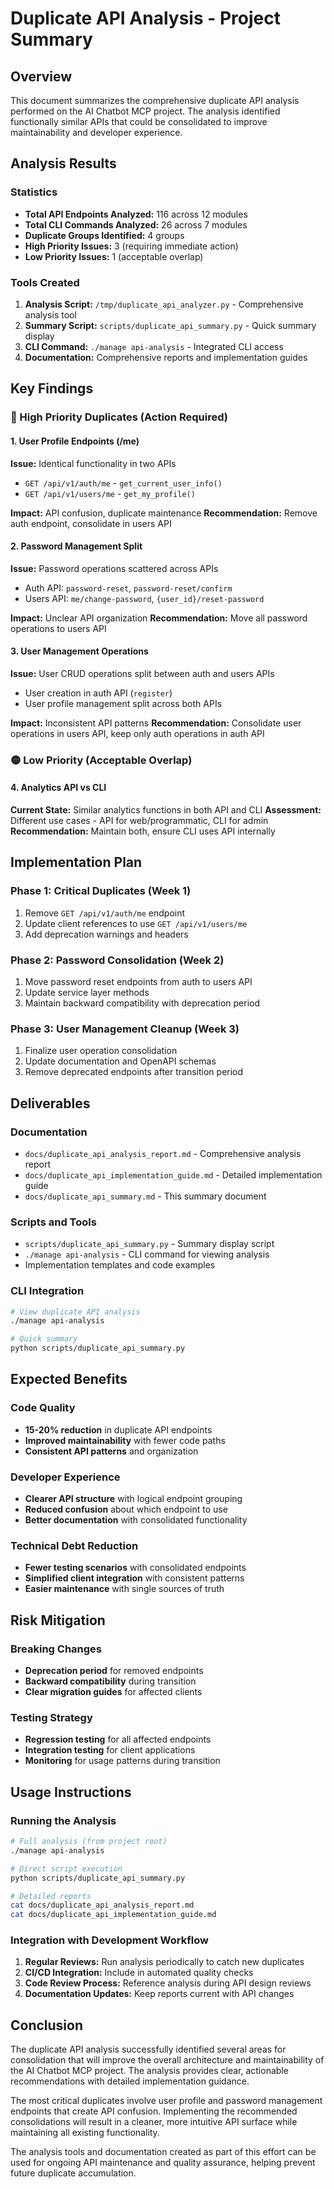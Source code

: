 # Duplicate API Analysis - Project Summary

## Overview

This document summarizes the comprehensive duplicate API analysis performed on the AI Chatbot MCP project. The analysis identified functionally similar APIs that could be consolidated to improve maintainability and developer experience.

## Analysis Results

### Statistics
- **Total API Endpoints Analyzed:** 116 across 12 modules
- **Total CLI Commands Analyzed:** 26 across 7 modules
- **Duplicate Groups Identified:** 4 groups
- **High Priority Issues:** 3 (requiring immediate action)
- **Low Priority Issues:** 1 (acceptable overlap)

### Tools Created
1. **Analysis Script:** `/tmp/duplicate_api_analyzer.py` - Comprehensive analysis tool
2. **Summary Script:** `scripts/duplicate_api_summary.py` - Quick summary display
3. **CLI Command:** `./manage api-analysis` - Integrated CLI access
4. **Documentation:** Comprehensive reports and implementation guides

## Key Findings

### 🔴 High Priority Duplicates (Action Required)

#### 1. User Profile Endpoints (/me)
**Issue:** Identical functionality in two APIs
- `GET /api/v1/auth/me` - `get_current_user_info()`
- `GET /api/v1/users/me` - `get_my_profile()`

**Impact:** API confusion, duplicate maintenance
**Recommendation:** Remove auth endpoint, consolidate in users API

#### 2. Password Management Split
**Issue:** Password operations scattered across APIs
- Auth API: `password-reset`, `password-reset/confirm` 
- Users API: `me/change-password`, `{user_id}/reset-password`

**Impact:** Unclear API organization
**Recommendation:** Move all password operations to users API

#### 3. User Management Operations  
**Issue:** User CRUD operations split between auth and users APIs
- User creation in auth API (`register`)
- User profile management split across both APIs

**Impact:** Inconsistent API patterns
**Recommendation:** Consolidate user operations in users API, keep only auth operations in auth API

### 🟡 Low Priority (Acceptable Overlap)

#### 4. Analytics API vs CLI
**Current State:** Similar analytics functions in both API and CLI
**Assessment:** Different use cases - API for web/programmatic, CLI for admin
**Recommendation:** Maintain both, ensure CLI uses API internally

## Implementation Plan

### Phase 1: Critical Duplicates (Week 1)
1. Remove `GET /api/v1/auth/me` endpoint
2. Update client references to use `GET /api/v1/users/me`
3. Add deprecation warnings and headers

### Phase 2: Password Consolidation (Week 2)
1. Move password reset endpoints from auth to users API
2. Update service layer methods
3. Maintain backward compatibility with deprecation period

### Phase 3: User Management Cleanup (Week 3)
1. Finalize user operation consolidation
2. Update documentation and OpenAPI schemas
3. Remove deprecated endpoints after transition period

## Deliverables

### Documentation
- `docs/duplicate_api_analysis_report.md` - Comprehensive analysis report
- `docs/duplicate_api_implementation_guide.md` - Detailed implementation guide
- `docs/duplicate_api_summary.md` - This summary document

### Scripts and Tools
- `scripts/duplicate_api_summary.py` - Summary display script
- `./manage api-analysis` - CLI command for viewing analysis
- Implementation templates and code examples

### CLI Integration
```bash
# View duplicate API analysis
./manage api-analysis

# Quick summary  
python scripts/duplicate_api_summary.py
```

## Expected Benefits

### Code Quality
- **15-20% reduction** in duplicate API endpoints
- **Improved maintainability** with fewer code paths
- **Consistent API patterns** and organization

### Developer Experience  
- **Clearer API structure** with logical endpoint grouping
- **Reduced confusion** about which endpoint to use
- **Better documentation** with consolidated functionality

### Technical Debt Reduction
- **Fewer testing scenarios** with consolidated endpoints
- **Simplified client integration** with consistent patterns
- **Easier maintenance** with single sources of truth

## Risk Mitigation

### Breaking Changes
- **Deprecation period** for removed endpoints
- **Backward compatibility** during transition
- **Clear migration guides** for affected clients

### Testing Strategy
- **Regression testing** for all affected endpoints
- **Integration testing** for client applications
- **Monitoring** for usage patterns during transition

## Usage Instructions

### Running the Analysis
```bash
# Full analysis (from project root)
./manage api-analysis

# Direct script execution
python scripts/duplicate_api_summary.py

# Detailed reports
cat docs/duplicate_api_analysis_report.md
cat docs/duplicate_api_implementation_guide.md
```

### Integration with Development Workflow
1. **Regular Reviews:** Run analysis periodically to catch new duplicates
2. **CI/CD Integration:** Include in automated quality checks
3. **Code Review Process:** Reference analysis during API design reviews
4. **Documentation Updates:** Keep reports current with API changes

## Conclusion

The duplicate API analysis successfully identified several areas for consolidation that will improve the overall architecture and maintainability of the AI Chatbot MCP project. The analysis provides clear, actionable recommendations with detailed implementation guidance.

The most critical duplicates involve user profile and password management endpoints that create API confusion. Implementing the recommended consolidations will result in a cleaner, more intuitive API surface while maintaining all existing functionality.

The analysis tools and documentation created as part of this effort can be used for ongoing API maintenance and quality assurance, helping prevent future duplicate accumulation.